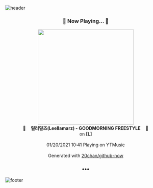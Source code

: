 ![header](https://capsule-render.vercel.app/api?type=wave&height=170&section=header&text=Hi.%20I'm%20SHIFT&fontColor=090707&fontAlignX=45&fontAlignY=65&fontSize=100)

<h3 align="center">🎵 Now Playing... 🎵</h3>
<p align="center">
  <a href="https://music.youtube.com/channel/UCoV8L_tyJqZoRh51f-2ylhQ">
    <img width="300" src="https://lh3.googleusercontent.com/LEyCLgAsFx99t1DUrmHT5z7A45iqa8x4xff2pCEzdnfNW1n8BkQYgx1GHDp_B4AZSTyxRdr7fMjKPsQ">
  </a>
  <br>
  🎵&nbsp&nbsp&nbsp <b>릴러말즈(Leellamarz) - GOODMORNING FREESTYLE</b> &nbsp&nbsp&nbsp🎵
  <br>
  on <b>[L]</b>
  
  <br />
  <br />
  01/20/2021 10:41 Playing on YTMusic
  <br />
  <br />
  Generated with <a href="https://github.com/20chan/github-now">20chan/github-now</a>
</p>

<h3 align="center">•••</h3>

![footer](https://capsule-render.vercel.app/api?type=wave&height=150&section=footer)
